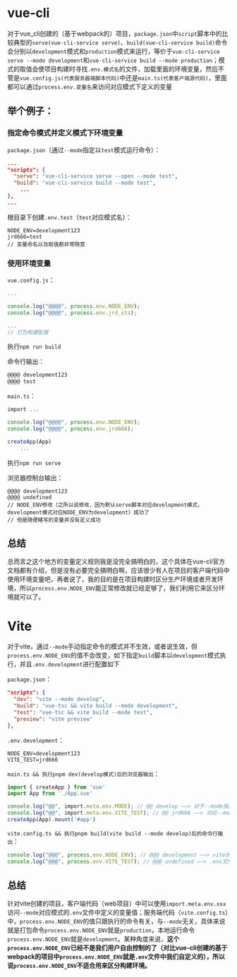 # vue-cli

对于vue_cli创建的（基于webpack的）项目，`package.json`中`script`脚本中的比较典型的`serve(vue-cli-service serve)`、`build(vue-cli-service build)`命令会分别以`development`模式和`production`模式来运行，等价于`vue-cli-service serve --mode development`和`vue-cli-service build --mode production`；模式的取值会使项目构建时寻找`.env.模式名`的文件，加载里面的环境变量，然后不管是`vue.config.js(代表服务器端脚本代码)`中还是`main.ts(代表客户端源代码)`，里面都可以通过`process.env.变量名`来访问对应模式下定义的变量



## 举个例子：



### 指定命令模式并定义模式下环境变量

`package.json`（通过`--mode`指定以`test`模式运行命令）：

~~~json
...
"scripts": {
  "serve": "vue-cli-service serve --open --mode test",
  "build": "vue-cli-service build --mode test",
	...
},
...
~~~

根目录下创建`.env.test`（`test`对应模式名）：

~~~
NODE_ENV=development123
jrd666=test
// 变量命名以及取值都非常随意
~~~

### 使用环境变量

`vue.config.js`：

~~~js
...

console.log("@@@@", process.env.NODE_ENV);
console.log("@@@@", process.env.jrd_sts);

...
// 打包构建配置
~~~

执行`npm run build`

命令行输出：

~~~bash
@@@@ development123
@@@@ test
~~~



`main.ts`：

~~~typescript
import ...

console.log("@@@@", process.env.NODE_ENV);
console.log("@@@@", process.env.jrd666);

createApp(App)
	...
~~~

执行`npm run serve`

浏览器控制台输出：

~~~
@@@@ development123
@@@@ undefined
// NODE_ENV修改（之所以说修改，因为默认serve脚本对应development模式，development模式对应NODE_ENV为development）成功了
// 但是随便瞎写的变量并没有定义成功
~~~





## 总结



总而言之这个地方的变量定义规则我是没完全搞明白的，这个具体在vue-cli官方文档都有介绍，但是没有必要完全搞明白啊，应该很少有人在项目的客户端代码中使用环境变量吧，再者说了，我的目的是在项目构建时区分生产环境或者开发环境，所以`process.env.NODE_ENV`能正常修改就已经足够了，我们利用它来区分环境就可以了。



# Vite



对于vite，通过`--mode`手动指定命令的模式并不生效，或者说生效，但`process.env.NODE_ENV`的值不会改变，如下指定`build`脚本以`development`模式执行，并且`.env.development`进行配置如下

`package.json`：

~~~json
"scripts": {
  "dev": "vite --mode develop",
  "build": "vue-tsc && vite build --mode development",
  "test": "vue-tsc && vite build --mode test",
  "preview": "vite preview"
},
~~~

`.env.development`：

~~~
NODE_ENV=development123
VITE_TEST=jrd666
~~~



`main.ts && 执行pnpm dev(develop模式)后的浏览器输出`：

~~~typescript
import { createApp } from 'vue'
import App from './App.vue'

console.log("@@", import.meta.env.MODE); // @@ develop ——> 对于--mode指定的参数，会赋值给客户端代码（web程序）的import.meta.env.MODE
console.log("@@", import.meta.env.VITE_TEST); // @@ jrd666 ——> 对应--mode指定的模式的.env文件中声明的自定义变量会注入到import.meta.env对象中
createApp(App).mount('#app')
~~~



`vite.config.ts && 执行pnpm build(vite build --mode develop)后的命令行输出`：

~~~typescript
console.log("@@@", process.env.NODE_ENV); // @@@ development ——> vite创建的项目中，process.env.NODE_ENV的值不受--mode参数的影响，只要是dev脚本(实际是vite命令)，对应的process.env.NODE_ENV就是development；只要是build脚本（对应vite build命令），对应的process.env.NODE_ENV就是production
console.log("@@@", process.env.VITE_TEST); // @@@ undefined ——> .env文件中的变量不会注入给process.env对象
~~~



## 总结



针对vite创建的项目，客户端代码（web项目）中可以使用`import.meta.env.xxx`访问`--mode`对应模式的`.env`文件中定义的变量值；服务端代码（`vite.config.ts`）中，`process.env.NODE_ENV`的值只跟执行的命令有关，与`--mode`无关，具体来说就是打包命令`process.env.NODE_ENV`就是`production`，本地运行命令`process.env.NODE_ENV`就是`development`。某种角度来说，**这个`process.env.NODE_ENV`已经不是我们用户自由控制的了（对比vue-cli创建的基于webpack的项目中`process.env.NODE_ENV`就是`.env`文件中我们自定义的），所以说`process.env.NODE_ENV`不适合用来区分构建环境。**

